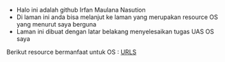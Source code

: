 




* Halo ini adalah github Irfan Maulana Nasution
* Di laman ini anda bisa melanjut ke laman yang merupakan resource OS yang menurut saya berguna
* Laman ini dibuat dengan latar belakang menyelesaikan tugas UAS OS saya

Berikut resource bermanfaat untuk OS : 
[URLS](URLs/)







